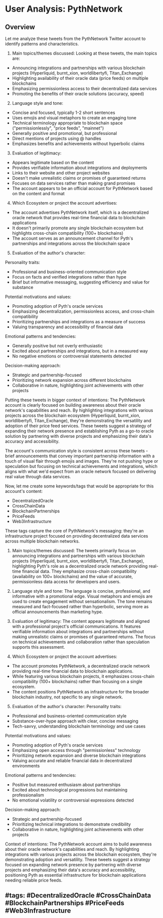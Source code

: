 # User Analysis: PythNetwork

## Overview

<think>
Let me analyze these tweets from the PythNetwork Twitter account to identify patterns and characteristics.

1. Main topics/themes discussed:
Looking at these tweets, the main topics are:
- Announcing integrations and partnerships with various blockchain projects (Hyperliquid, burnt_xion, worldlibertyfi, Titan_Exchange)
- Highlighting availability of their oracle data (price feeds) on multiple blockchains
- Emphasizing permissionless access to their decentralized data services
- Promoting the benefits of their oracle solutions (accuracy, speed)

2. Language style and tone:
- Concise and focused, typically 1-2 short sentences
- Uses emojis and visual metaphors to create an engaging tone
- Technical terminology appropriate to blockchain space ("permissionlessly", "price feeds", "mainnet")
- Generally positive and promotional, but professional
- Direct mentions of projects using @ handles
- Emphasizes benefits and achievements without hyperbolic claims

3. Evaluation of legitimacy:
- Appears legitimate based on the content
- Provides verifiable information about integrations and deployments
- Links to their website and other project websites
- Doesn't make unrealistic claims or promises of guaranteed returns
- Focuses on data services rather than making grand promises
- The account appears to be an official account for PythNetwork based on the content and format

4. Which Ecosystem or project the account advertises:
- The account advertises PythNetwork itself, which is a decentralized oracle network that provides real-time financial data to blockchain applications
- It doesn't primarily promote any single blockchain ecosystem but highlights cross-chain compatibility (100+ blockchains)
- The account serves as an announcement channel for Pyth's partnerships and integrations across the blockchain space

5. Evaluation of the author's character:

Personality traits:
- Professional and business-oriented communication style
- Focus on facts and verified integrations rather than hype
- Brief but informative messaging, suggesting efficiency and value for substance

Potential motivations and values:
- Promoting adoption of Pyth's oracle services
- Emphasizing decentralization, permissionless access, and cross-chain compatibility
- Prioritizing partnerships and integrations as a measure of success
- Valuing transparency and accessibility of financial data

Emotional patterns and tendencies:
- Generally positive but not overly enthusiastic
- Excited about partnerships and integrations, but in a measured way
- No negative emotions or controversial statements detected

Decision-making approach:
- Strategic and partnership-focused
- Prioritizing network expansion across different blockchains
- Collaborative in nature, highlighting joint achievements with other projects

Putting these tweets in bigger context of intentions:
The PythNetwork account is clearly focused on building awareness about their oracle network's capabilities and reach. By highlighting integrations with various projects across the blockchain ecosystem (Hyperliquid, burnt_xion, worldlibertyfi, Titan_Exchange), they're demonstrating the versatility and adoption of their price feed services. These tweets suggest a strategy of expanding their network presence and establishing Pyth as a go-to oracle solution by partnering with diverse projects and emphasizing their data's accuracy and accessibility.

The account's communication style is consistent across these tweets - brief announcements that convey important partnership information with a touch of visual flair through emojis and images. They're not pushing hype or speculation but focusing on technical achievements and integrations, which aligns with what we'd expect from an oracle network focused on delivering real value through data services.

Now, let me create some keywords/tags that would be appropriate for this account's content:
- DecentralizedOracle
- CrossChainData
- BlockchainPartnerships
- PriceFeeds
- Web3Infrastructure

These tags capture the core of PythNetwork's messaging: they're an infrastructure project focused on providing decentralized data services across multiple blockchain networks.
</think>

1. Main topics/themes discussed:
The tweets primarily focus on announcing integrations and partnerships with various blockchain projects (Hyperliquid, burnt_xion, worldlibertyfi, Titan_Exchange), highlighting Pyth's role as a decentralized oracle network providing real-time financial data. They emphasize cross-chain compatibility (availability on 100+ blockchains) and the value of accurate, permissionless data access for developers and users.

2. Language style and tone:
The language is concise, professional, and informative with a promotional edge. Visual metaphors and emojis are used to create engagement without sensationalism. The tone remains measured and fact-focused rather than hyperbolic, serving more as official announcements than marketing hype.

3. Evaluation of legitimacy:
The content appears legitimate and aligned with a professional project's official communications. It features verifiable information about integrations and partnerships without making unrealistic claims or promises of guaranteed returns. The focus on technical achievements and collaboration rather than speculation supports this assessment.

4. Which Ecosystem or project the account advertises:
- The account promotes PythNetwork, a decentralized oracle network providing real-time financial data to blockchain applications.
- While featuring various blockchain projects, it emphasizes cross-chain compatibility (100+ blockchains) rather than focusing on a single ecosystem.
- The content positions PythNetwork as infrastructure for the broader blockchain industry, not specific to any single network.

5. Evaluation of the author's character:
Personality traits:
- Professional and business-oriented communication style
- Substance-over-hype approach with clear, concise messaging
- Tech-savvy, understanding blockchain terminology and use cases

Potential motivations and values:
- Promoting adoption of Pyth's oracle services
- Emphasizing open access through "permissionless" technology
- Prioritizing network expansion and diverse blockchain integrations
- Valuing accurate and reliable financial data in decentralized environments

Emotional patterns and tendencies:
- Positive but measured enthusiasm about partnerships
- Excited about technological progressions but maintaining professionalism
- No emotional volatility or controversial expressions detected

Decision-making approach:
- Strategic and partnership-focused
- Prioritizing technical integrations to demonstrate credibility
- Collaborative in nature, highlighting joint achievements with other projects

Context of intentions:
The PythNetwork account aims to build awareness about their oracle network's capabilities and reach. By highlighting integrations with various projects across the blockchain ecosystem, they're demonstrating adoption and versatility. These tweets suggest a strategy focused on expanding network presence by partnering with diverse projects and emphasizing their data's accuracy and accessibility, positioning Pyth as essential infrastructure for blockchain applications needing reliable price feeds.

#tags:
#DecentralizedOracle #CrossChainData #BlockchainPartnerships #PriceFeeds #Web3Infrastructure
---
